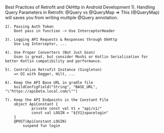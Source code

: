 Best Practices of Retrofit and OkHttp in Android Development
	1). Handling Query Parameters in Retrofit: @Query vs @QueryMap
	=> This (@QueryMap) will saves you from writing multiple @Query annotation.


	2). Passing Auth Token
		Dont pass in function -> Use InterceptorHeader
	
	3). Logging API Requests & Responses through OkHttp
		Use Log Interceptor, ...

	4). Use Proper Converters (Not Just Gson)
		Gson is great, but consider Moshi or Kotlin Serialization for better Kotlin compatibility and performance.

	5). Centralize Retrofit Instance (Singleton)
		=> DI with Dagger, Hilt, ...

	6). Keep the API Base URL in gradle file
		buildConfigField("String", "BASE_URL", "\"https://apibeta.local.com/\"")

	7). Keep the API Endpoints in the Constant File
		object ApiConstant {
    			private const val V1 = "api/v1/"
    			const val LOGIN = "${V1}spacelogin"
		}
		@POST(ApiConstant.LOGIN)
    		suspend fun login
